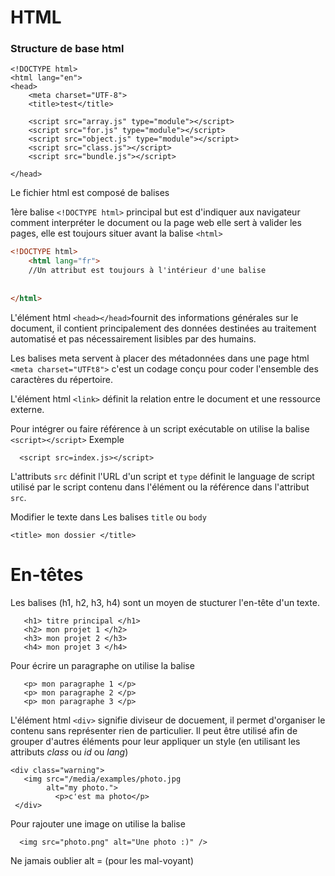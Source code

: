 # HTML

### Structure de base html

```
<!DOCTYPE html>
<html lang="en">
<head>
    <meta charset="UTF-8">
    <title>test</title>

    <script src="array.js" type="module"></script>
    <script src="for.js" type="module"></script>
    <script src="object.js" type="module"></script>
    <script src="class.js"></script>
    <script src="bundle.js"></script>

</head>
```


Le fichier html est composé de balises
    
1ère balise `<!DOCTYPE html>` principal but est d'indiquer aux
navigateur comment interpréter le  document ou la page web
elle sert à valider les pages, elle est toujours situer avant la balise `<html>`

```html
<!DOCTYPE html>
    <html lang="fr">
    //Un attribut est toujours à l'intérieur d'une balise 
    
 
</html>
```

L'élément html `<head></head>`fournit des informations générales sur le document,
il contient principalement des données  destinées au traitement automatisé et pas nécessairement
lisibles par des humains.

Les balises meta servent à placer des métadonnées dans une page html
`<meta charset="UTFt8">` c'est un codage conçu pour coder l'ensemble des caractères du répertoire. 
   
L'élément html `<link>` définit la relation entre le document et une 
ressource externe.
 
Pour intégrer ou faire référence à un script exécutable on utilise
la balise `<script></script>`
Exemple

``` htlm
  <script src=index.js></script>
 ```
L'attributs  `src` définit l'URL d'un script et `type` définit le language de script utilisé par le script contenu
dans l'élément ou la référence dans l'attribut `src`.

Modifier le texte dans Les balises `title` ou `body`

```
<title> mon dossier </title>
```


# En-têtes
    
Les balises (h1, h2, h3, h4) sont un moyen de stucturer l'en-tête d'un texte.

 ```
    <h1> titre principal </h1>
    <h2> mon projet 1 </h2>
    <h3> mon projet 2 </h3>
    <h4> mon projet 3 </h4>
```
Pour écrire un paragraphe on utilise la balise <p></p>
 ```
    <p> mon paragraphe 1 </p>
    <p> mon paragraphe 2 </p>
    <p> mon paragraphe 3 </p>
 ```   
    
L'élément html `<div>` signifie diviseur de docuement, il permet d'organiser le contenu sans 
représenter rien de particulier. Il peut être utilisé afin de grouper d'autres éléments pour 
leur appliquer un style (en utilisant les attributs *class* ou *id* ou *lang*) 

 
    <div class="warning">
       <img src="/media/examples/photo.jpg
            alt="my photo.">
              <p>c'est ma photo</p>   
     </div> 
    
Pour rajouter une image on utilise la balise <img>

 
      <img src="photo.png" alt="Une photo :)" />
    
      
Ne jamais oublier alt = (pour les mal-voyant) 


</head>
<body>
    
